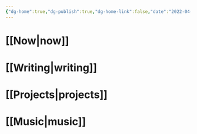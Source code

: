 ```yaml
---
{"dg-home":true,"dg-publish":true,"dg-home-link":false,"date":"2022-04-02T12:29:59-04:00","lastmod":"2022-04-07T23:09:44-04:00","permalink":"/web-index/","tags":"gardenEntry","dgHomeLink":false,"dgPassFrontmatter":true}
---
```


# [[Now|now]]
# [[Writing|writing]]
# [[Projects|projects]]
# [[Music|music]]
